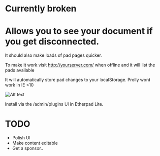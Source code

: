 # Currently broken

# Allows you to see your document if you get disconnected.

It should also make loads of pad pages quicker.

To make it work visit http://yourserver.com/ when offline and it will list the pads available

It will automatically store pad changes to your localStorage.  Prolly wont work in IE <10

![Alt text](http://i.imgur.com/jiO7T3U.png)

Install via the /admin/plugins UI in Etherpad Lite.

# TODO

* Polish UI
* Make content editable
* Get a sponsor..
